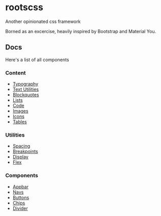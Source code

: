 # rootscss

Another opinionated css framework

Borned as an excercise, heavily inspired by Bootstrap and Material You.

## Docs

Here's a list of all components

### Content

- [Typography](./docs/content/typography.md)
- [Text Utilities](./docs/content/text-utilities.md)
- [Blockquotes](./docs/content/blockquotes.md)
- [Lists](./docs/content/lists.md)
- [Code](./docs/content/code.md)
- [Images](./docs/content/images.md)
- [Icons](./docs/content/icons.md)
- [Tables](./docs/content/tables.md)

### Utilities

- [Spacing](./docs/utilities/spacing.md)
- [Breakpoints](./docs/utilities/breakpoints.md)
- [Display](./docs/utilities/display.md)
- [Flex](./docs/utilities/flex.md)

### Components

- [Appbar](./docs/components/appbar.md)
- [Navs](./docs/components/navs.md)
- [Buttons](./docs/components/buttons.md)
- [Chips](./docs/components/chips.md)
- [Divider](./docs/components/divider.md)
